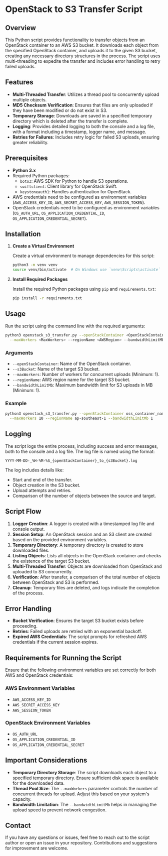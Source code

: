 # OpenStack to S3 Transfer Script

## Overview

This Python script provides functionality to transfer objects from an OpenStack container to an AWS S3 bucket. It downloads each object from the specified OpenStack container, and uploads it to the given S3 bucket, creating any necessary directory structures in the process. The script uses multi-threading to expedite the transfer and includes error handling to retry failed uploads.

## Features

- **Multi-Threaded Transfer**: Utilizes a thread pool to concurrently upload multiple objects.
- **MD5 Checksum Verification**: Ensures that files are only uploaded if they have been modified or do not exist in S3.
- **Temporary Storage**: Downloads are saved in a specified temporary directory which is deleted after the transfer is complete.
- **Logging**: Provides detailed logging to both the console and a log file, with a format including a timestamp, logger name, and message.
- **Retries for Failures**: Includes retry logic for failed S3 uploads, ensuring greater reliability.

## Prerequisites

- **Python 3.x**
- Required Python packages:
  - `boto3`: AWS SDK for Python to handle S3 operations.
  - `swiftclient`: Client library for OpenStack Swift.
  - `keystoneauth1`: Handles authentication for OpenStack.
- AWS credentials need to be configured as environment variables (`AWS_ACCESS_KEY_ID`, `AWS_SECRET_ACCESS_KEY`, `AWS_SESSION_TOKEN`).
- OpenStack credentials need to be configured as environment variables (`OS_AUTH_URL`, `OS_APPLICATION_CREDENTIAL_ID`, `OS_APPLICATION_CREDENTIAL_SECRET`).

## Installation

1. **Create a Virtual Environment**

   Create a virtual environment to manage dependencies for this script:

   ```sh
   python3 -m venv venv
   source venv/bin/activate  # On Windows use `venv\Scripts\activate`
   ```

2. **Install Required Packages**

   Install the required Python packages using `pip` and `requirements.txt`:

   ```sh
   pip install -r requirements.txt
   ```

## Usage

Run the script using the command line with the required arguments:

```sh
python3 openstack_s3_transfer.py --openStackContainer <OpenStackContainerName> --s3Bucket <S3BucketName> \
  --maxWorkers <MaxWorkers> --regionName <AWSRegion> --bandwidthLimitMb <BandwidthLimitMb>
```

### Arguments

- `--openStackContainer`: Name of the OpenStack container.
- `--s3Bucket`: Name of the target S3 bucket.
- `--maxWorkers`: Number of workers for concurrent uploads (Minimum: 1).
- `--regionName`: AWS region name for the target S3 bucket.
- `--bandwidthLimitMb`: Maximum bandwidth limit for S3 uploads in MB (Minimum: 1).

### Example

```sh
python3 openstack_s3_transfer.py --openStackContainer oss_container_name --s3Bucket s3_bucket_name \
  --maxWorkers 10 --regionName ap-southeast-1 --bandwidthLimitMb 1
```

## Logging

The script logs the entire process, including success and error messages, both to the console and a log file. The log file is named using the format:

```
YYYY-MM-DD-_%H-%M-%S_{openStackContainer}_to_{s3Bucket}.log
```

The log includes details like:
- Start and end of the transfer.
- Object creation in the S3 bucket.
- Upload attempts and retries.
- Comparison of the number of objects between the source and target.

## Script Flow

1. **Logger Creation**: A logger is created with a timestamped log file and console output.
2. **Session Setup**: An OpenStack session and an S3 client are created based on the provided environment variables.
3. **Temporary Directory**: A temporary directory is created to store downloaded files.
4. **Listing Objects**: Lists all objects in the OpenStack container and checks the existence of the target S3 bucket.
5. **Multi-Threaded Transfer**: Objects are downloaded from OpenStack and uploaded to S3 concurrently.
6. **Verification**: After transfer, a comparison of the total number of objects between OpenStack and S3 is performed.
7. **Cleanup**: Temporary files are deleted, and logs indicate the completion of the process.

## Error Handling

- **Bucket Verification**: Ensures the target S3 bucket exists before proceeding.
- **Retries**: Failed uploads are retried with an exponential backoff.
- **Expired AWS Credentials**: The script prompts for refreshed AWS credentials if the current session expires.

## Requirements for Running the Script

Ensure that the following environment variables are set correctly for both AWS and OpenStack credentials:

### AWS Environment Variables
- `AWS_ACCESS_KEY_ID`
- `AWS_SECRET_ACCESS_KEY`
- `AWS_SESSION_TOKEN`

### OpenStack Environment Variables
- `OS_AUTH_URL`
- `OS_APPLICATION_CREDENTIAL_ID`
- `OS_APPLICATION_CREDENTIAL_SECRET`

## Important Considerations

- **Temporary Directory Storage**: The script downloads each object to a specified temporary directory. Ensure sufficient disk space is available for the downloaded data.
- **Thread Pool Size**: The `--maxWorkers` parameter controls the number of concurrent threads for upload. Adjust this based on your system's capacity.
- **Bandwidth Limitation**: The `--bandwidthLimitMb` helps in managing the upload speed to prevent network congestion.

## Contact

If you have any questions or issues, feel free to reach out to the script author or open an issue in your repository. Contributions and suggestions for improvement are welcome.

